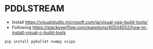 # PDDLSTREAM

- Install https://visualstudio.microsoft.com/ja/visual-cpp-build-tools/
- Following https://stackoverflow.com/questions/40504552/how-to-install-visual-c-build-tools

```python
pip install pybullet numpy scipy
```
